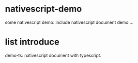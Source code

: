 # nativescript-demo
some nativescript demo: include nativescript document demo ...  
# list introduce
demo-ts: nativescript document with typescript.
